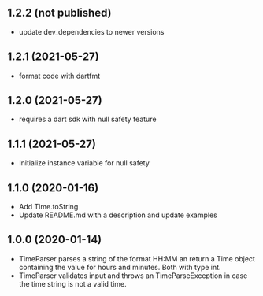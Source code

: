 ## 1.2.2 (not published)

- update dev_dependencies to newer versions

## 1.2.1 (2021-05-27)

- format code with dartfmt

## 1.2.0 (2021-05-27)

- requires a dart sdk with null safety feature

## 1.1.1 (2021-05-27)

- Initialize instance variable for null safety

## 1.1.0 (2020-01-16)

- Add Time.toString
- Update README.md with a description and update examples

## 1.0.0 (2020-01-14)

- TimeParser parses a string of the format HH:MM an return a Time object containing the value for hours and minutes. Both with type int.
- TimeParser validates input and throws an TimeParseException in case the time string is not a valid time.
